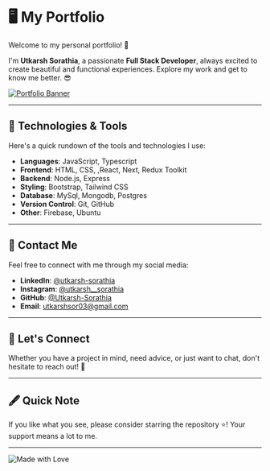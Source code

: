 # 🖥️ My Portfolio

Welcome to my personal portfolio! 🚀

I'm **Utkarsh Sorathia**, a passionate **Full Stack Developer**, always excited to create beautiful and functional experiences. Explore my work and get to know me better. 😎

[![Portfolio Banner](https://res.cloudinary.com/dvdq0rw3m/image/upload/v1745644368/im3t8uppdeuwdaw0urtb.png)](https://utkarsh-sorathia.vercel.app/)

---

## 🔧 Technologies & Tools

Here's a quick rundown of the tools and technologies I use:

- **Languages**: JavaScript, Typescript
- **Frontend**: HTML, CSS, ,React, Next, Redux Toolkit
- **Backend**: Node.js, Express
- **Styling**: Bootstrap, Tailwind CSS
- **Database**: MySql, Mongodb, Postgres
- **Version Control**: Git, GitHub
- **Other**: Firebase, Ubuntu

---

## 📍 Contact Me

Feel free to connect with me through my social media:

- **LinkedIn**: [@utkarsh-sorathia](https://www.linkedin.com/in/utkarsh-sorathia-a9292b22a)
- **Instagram**: [@utkarsh__sorathia](https://www.instagram.com/utkarsh__sorathia)
- **GitHub**: [@Utkarsh-Sorathia](https://github.com/Utkarsh-Sorathia)
- **Email**: utkarshsor03@gmail.com

---

## 💬 Let's Connect

Whether you have a project in mind, need advice, or just want to chat, don't hesitate to reach out! 🤗

---

## 🖋️ Quick Note

If you like what you see, please consider starring the repository ⭐! Your support means a lot to me.

---

![Made with Love](https://img.shields.io/badge/Made%20with-Love-red?style=flat-square)
